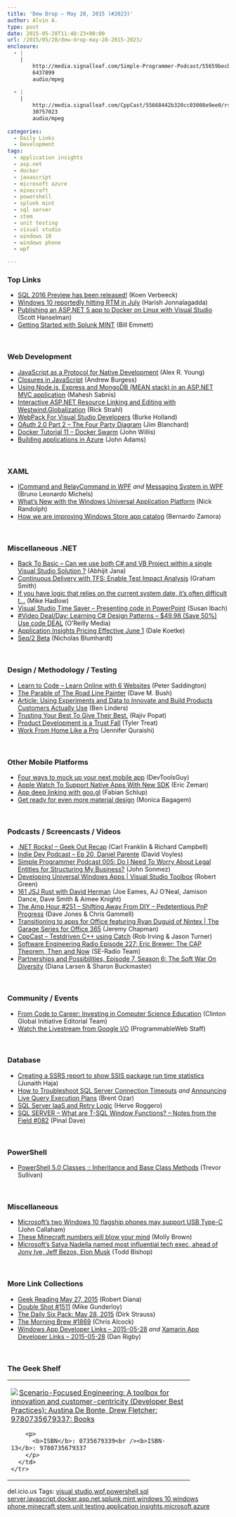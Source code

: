 ```yaml
---
title: 'Dew Drop – May 28, 2015 (#2023)'
author: Alvin A.
type: post
date: 2015-05-28T11:48:23+00:00
url: /2015/05/28/dew-drop-may-28-2015-2023/
enclosure:
  - |
    |
        http://media.signalleaf.com/Simple-Programmer-Podcast/55659becb320cc03008e9ed4/rss/SimpleProgrammer-005.mp3
        6437899
        audio/mpeg
        
  - |
    |
        http://media.signalleaf.com/CppCast/55668442b320cc03008e9ee0/rss/cppcast-13.mp3
        30757023
        audio/mpeg
        
categories:
  - Daily Links
  - Development
tags:
  - application insights
  - asp.net
  - docker
  - javascript
  - microsoft azure
  - minecraft
  - powershell
  - splunk mint
  - sql server
  - stem
  - unit testing
  - visual studio
  - windows 10
  - windows phone
  - wpf

---
```

### <a name="top"></a>Top Links

  * <a href="http://blogs.lessthandot.com/index.php/datamgmt/dbprogramming/mssqlserver/sql-2016-preview-has-been-released/" target="_blank">SQL 2016 Preview has been released!</a> (Koen Verbeeck)
  * <a href="http://feedproxy.google.com/~r/wmexperts/~3/HXTidOZ40BI/story01.htm" target="_blank">Windows 10 reportedly hitting RTM in July</a> (Harish Jonnalagadda)
  * <a href="http://feeds.hanselman.com/~/93352307/0/scotthanselman~Publishing-an-ASPNET-app-to-Docker-on-Linux-with-Visual-Studio.aspx" target="_blank">Publishing an ASP.NET 5 app to Docker on Linux with Visual Studio</a> (Scott Hanselman)
  * <a href="http://blogs.splunk.com/2015/05/27/getting-started-with-splunk-mint/" target="_blank">Getting Started with Splunk MINT</a> (Bill Emmett)

&nbsp;

### <a name="web"></a>Web Development

  * <a href="http://feedproxy.google.com/~r/dailyjs/~3/3XNGYBCOn6I/" target="_blank">JavaScript as a Protocol for Native Development</a> (Alex R. Young)
  * <a href="http://code.tutsplus.com/tutorials/closures-in-javascript--cms-24009" target="_blank">Closures in JavaScript</a> (Andrew Burgess)
  * <a href="http://feedproxy.google.com/~r/netCurryRecentArticles/~3/PrFi687Vpb0/ShowArticle.aspx" target="_blank">Using Node.js, Express and MongoDB (MEAN stack) in an ASP.NET MVC application</a> (Mahesh Sabnis)
  * <a href="http://feedproxy.google.com/~r/RickStrahl/~3/k-kOeIltkAE/Interactive-ASPNET-Resource-Linking-and-Editing-with-WestwindGlobalization" target="_blank">Interactive ASP.NET Resource Linking and Editing with Westwind.Globalization</a> (Rick Strahl)
  * <a href="http://developer.telerik.com/featured/webpack-for-visual-studio-developers/" target="_blank">WebPack For Visual Studio Developers</a> (Burke Holland)
  * <a href="http://www.wintellect.com/devcenter/jamesbla/oauth-2-0-part-2-the-four-party-diagram" target="_blank">OAuth 2.0 Part 2 – The Four Party Diagram</a> (Jim Blanchard)
  * <a href="http://blog.docker.com/2015/05/docker-tutorial-11-docker-swarm/" target="_blank">Docker Tutorial 11 – Docker Swarm</a> (John Willis)
  * <a href="http://feedproxy.google.com/~r/oreilly/news/~3/lGosTgmWt0Y/building-applications-in-azure.html" target="_blank">Building applications in Azure</a> (John Adams)

&nbsp;

### <a name="silverlight"></a>XAML

  * <a href="http://www.c-sharpcorner.com/UploadFile/20c06b/icommand-and-relaycommand-in-wpf/" target="_blank">ICommand and RelayCommand in WPF</a> _and_ <a href="http://www.c-sharpcorner.com/UploadFile/20c06b/messaging-system-in-wpf/" target="_blank">Messaging System in WPF</a> (Bruno Leonardo Michels)
  * <a href="https://visualstudiomagazine.com/articles/2015/05/27/adaptive-layout-windows-universal-app-plat.aspx" target="_blank">What&#8217;s New with the Windows Universal Application Platform</a> (Nick Randolph)
  * <a href="http://blogs.windows.com/buildingapps/2015/05/27/how-we-are-improving-windows-store-app-catalog/" target="_blank">How we are improving Windows Store app catalog</a> (Bernardo Zamora)

&nbsp;

### <a name="dotnet"></a>Miscellaneous .NET

  * <a href="http://dailydotnettips.com/2015/05/27/back-to-basic-can-we-use-both-c-and-vb-project-with-in-a-single-visual-studio-solution/" target="_blank">Back To Basic – Can we use both C# and VB Project within a single Visual Studio Solution ?</a> (Abhijit Jana)
  * <a href="http://pleasereleaseme.net/continuous-delivery-with-tfs-enable-test-impact-analysis/" target="_blank">Continuous Delivery with TFS: Enable Test Impact Analysis</a> (Graham Smith)
  * <a href="http://feedproxy.google.com/~r/CodeRant/~3/XosmeLZFegw/if-you-have-logic-that-relies-on.html" target="_blank">If you have logic that relies on the current system date, it&#8217;s often difficult t&#8230;</a> (Mike Hadlow)
  * <a href="http://feedproxy.google.com/~r/CanDevs/~3/BRg4ann2NM0/visual-studio-time-saver-presenting-code-in-powerpoint.aspx" target="_blank">Visual Studio Time Saver – Presenting code in PowerPoint</a> (Susan Ibach)
  * <a href="http://feedproxy.google.com/~r/oreilly/news/~3/F81c73I8KrQ/0636920040026.do" target="_blank">#Video Deal/Day: Learning C# Design Patterns &#8211; $49.98 (Save 50%) Use code DEAL</a> (O&#8217;Reilly Media)
  * <a href="http://azure.microsoft.com/blog/2015/05/27/application-insights-pricing-effective-june-1/" target="_blank">Application Insights Pricing Effective June 1</a> (Dale Koetke)
  * <a href="http://nblumhardt.com/2015/05/seq2-beta/" target="_blank">Seq/2 Beta</a> (Nicholas Blumhardt)

&nbsp;

### <a name="design"></a>Design / Methodology / Testing

  * <a href="http://feedproxy.google.com/~r/agilescout/~3/xmJT6gLDWGE/" target="_blank">Learn to Code – Learn Online with 6 Websites</a> (Peter Saddington)
  * <a href="http://blog.dmbcllc.com/the-parable-of-the-road-line-painter/" target="_blank">The Parable of The Road Line Painter</a> (Dave M. Bush)
  * <a href="http://www.infoq.com/articles/experiments-data-innovation?utm_campaign=infoq_content&utm_source=infoq&utm_medium=feed&utm_term=global" target="_blank">Article: Using Experiments and Data to Innovate and Build Products Customers Actually Use</a> (Ben Linders)
  * <a href="http://www.thousandtyone.com/blog/TrustingYourBestToGiveTheirBest.aspx" target="_blank">Trusting Your Best To Give Their Best.</a> (Rajiv Popat)
  * <a href="http://feeds.dzone.com/~r/zones/architects/~3/tExAl2LWfXg/product-development-trust-fall" target="_blank">Product Development is a Trust Fall</a> (Tyler Treat)
  * <a href="http://www.thoughtworks.com/insights/blog/work-home-pro" target="_blank">Work From Home Like a Pro</a> (Jennifer Quraishi)

&nbsp;

### <a name="mobile"></a>Other Mobile Platforms

  * <a href="http://www.infragistics.com/community/blogs/devtoolsguy/archive/2015/05/28/four-ways-to-mock-up-your-next-mobile-app.aspx" target="_blank">Four ways to mock up your next mobile app</a> (DevToolsGuy)
  * <a href="http://feedproxy.google.com/~r/ProgrammableWeb/~3/Nb6oud2Ux4A/27" target="_blank">Apple Watch To Support Native Apps With New SDK</a> (Eric Zeman)
  * <a href="http://feedproxy.google.com/~r/GDBcode/~3/IPw7Jp2IeXI/app-deep-linking-with-googl.html" target="_blank">App deep linking with goo.gl</a> (Fabian Schlup)
  * <a href="http://feedproxy.google.com/~r/GDBcode/~3/mQj3aEHT0bM/get-ready-for-even-more-material-design.html" target="_blank">Get ready for even more material design</a> (Monica Bagagem)

&nbsp;

### <a name="podcasts"></a>Podcasts / Screencasts / Videos

  * <a href="http://www.dotnetrocks.com/default.aspx?ShowNum=1145" target="_blank">.NET Rocks! &#8211; Geek Out Recap</a> (Carl Franklin & Richard Campbell)
  * <a href="http://www.davevoyles.com/indie-dev-podcast-ep-20-daniel-parente/" target="_blank">Indie Dev Podcast – Ep 20, Daniel Parente</a> (David Voyles)
  * <a href="http://media.signalleaf.com/Simple-Programmer-Podcast/55659becb320cc03008e9ed4/rss/SimpleProgrammer-005.mp3" target="_blank">Simple Programmer Podcast 005: Do I Need To Worry About Legal Entities for Structuring My Business?</a> (John Sonmez)
  * <a href="http://channel9.msdn.com/Shows/Visual-Studio-Toolbox/Developing-Universal-Windows-Apps" target="_blank">Developing Universal Windows Apps | Visual Studio Toolbox</a> (Robert Green)
  * <a href="http://devchat.tv/js-jabber/161-jsj-rust-with-david-herman" target="_blank">161 JSJ Rust with David Herman</a> (Joe Eames, AJ O&#8217;Neal, Jamison Dance, Dave Smith & Aimee Knight)
  * <a href="http://feedproxy.google.com/~r/TheAmpHour/~3/3TJp_a-c5Ms/" target="_blank">The Amp Hour #251 – Shifting Away From DIY – Pedetentious PnP Progress</a> (Dave Jones & Chris Gammell)
  * <a href="http://channel9.msdn.com/Shows/The-Garage-Series-for-Office-365/Transitioning-to-apps-for-Office-featuring-Ryan-Duguid-of-Nintex" target="_blank">Transitioning to apps for Office featuring Ryan Duguid of Nintex | The Garage Series for Office 365</a> (Jeremy Chapman)
  * <a href="http://media.signalleaf.com/CppCast/55668442b320cc03008e9ee0/rss/cppcast-13.mp3" target="_blank">CppCast &#8211; Testdriven C++ using Catch</a> (Rob Irving & Jason Turner)
  * <a href="http://feedproxy.google.com/~r/se-radio/~3/PezuYvZ-T3s/" target="_blank">Software Engineering Radio Episode 227: Eric Brewer: The CAP Theorem, Then and Now</a> (SE-Radio Team)
  * <a href="http://www.futureworksconsulting.com/blog/2015/05/27/partnerships-and-possibilities-episode-7-season-6-the-soft-war-on-diversity/" target="_blank">Partnerships and Possibilities, Episode 7, Season 6: The Soft War On Diversity</a> (Diana Larsen & Sharon Buckmaster)

&nbsp;

### <a name="events"></a>Community / Events

  * <a href="https://www.clintonfoundation.org/blog/2014/12/08/code-career-investing-computer-science-education" target="_blank">From Code to Career: Investing in Computer Science Education</a> (Clinton Global Initiative Editorial Team)
  * <a href="http://feedproxy.google.com/~r/ProgrammableWeb/~3/N1qSU_U_b6g/27" target="_blank">Watch the Livestream from Google I/O</a> (ProgrammableWeb Staff)

&nbsp;

### <a name="sql"></a>Database

  * <a href="http://feedproxy.google.com/~r/MSSQLTips-LatestSqlServerTips/~3/rF7340_4ceQ/tip.asp" target="_blank">Creating a SSRS report to show SSIS package run time statistics</a> (Junaith Haja)
  * <a href="http://feedproxy.google.com/~r/BrentOzar-SqlServerDba/~3/12ySSWP5MAM/" target="_blank">How to Troubleshoot SQL Server Connection Timeouts</a> _and_ <a href="http://feedproxy.google.com/~r/BrentOzar-SqlServerDba/~3/ymOq25boDfM/" target="_blank">Announcing Live Query Execution Plans</a> (Brent Ozar)
  * <a href="http://feedproxy.google.com/~r/geekswithblogs/~3/UaG08BjEk6A/sql-server-iaas-and-retry-logic.aspx" target="_blank">SQL Server IaaS and Retry Logic</a> (Herve Roggero)
  * <a href="http://blog.sqlauthority.com/2015/05/28/sql-server-what-are-t-sql-window-functions-notes-from-the-field-082/" target="_blank">SQL SERVER – What are T-SQL Window Functions? – Notes from the Field #082</a> (Pinal Dave)

&nbsp;

### <a name="ps"></a>PowerShell

  * <a href="https://www.youtube.com/watch?v=Lfx_H36GRKg&feature=youtu.be" target="_blank">PowerShell 5.0 Classes :: Inheritance and Base Class Methods</a> (Trevor Sullivan)

&nbsp;

### <a name="misc"></a>Miscellaneous

  * <a href="http://feedproxy.google.com/~r/wmexperts/~3/peVWGSXrqt0/story01.htm" target="_blank">Microsoft&#8217;s two Windows 10 flagship phones may support USB Type-C</a> (John Callaham)
  * <a href="http://feedproxy.google.com/~r/geekwire/~3/nDmGs0mda7A/" target="_blank">These Minecraft numbers will blow your mind</a> (Molly Brown)
  * <a href="http://feedproxy.google.com/~r/geekwire/~3/FlydFDeDFAg/" target="_blank">Microsoft’s Satya Nadella named most influential tech exec, ahead of Jony Ive, Jeff Bezos, Elon Musk</a> (Todd Bishop)

&nbsp;

### <a name="links"></a>More Link Collections

  * <a href="http://feeds.regulargeek.com/~r/RegularGeek/~3/ufrsAheqMvg/" target="_blank">Geek Reading May 27, 2015</a> (Robert Diana)
  * <a href="http://afreshcup.com/home/2015/5/28/double-shot-1511.html" target="_blank">Double Shot #1511</a> (Mike Gunderloy)
  * <a href="http://www.dirkstrauss.com/the-daily-six-pack/visual-studio-enterprise" target="_blank">The Daily Six Pack: May 28, 2015</a> (Dirk Strauss)
  * <a href="http://feedproxy.google.com/~r/ReflectivePerspective/~3/Qm4Hs2Lren4/" target="_blank">The Morning Brew #1869</a> (Chris Alcock)
  * <a href="http://windowsappdev.com/2015/05/windows-app-developer-links-2015-05-28/" target="_blank">Windows App Developer Links &#8211; 2015-05-28</a> _and_ <a href="http://allaboutxamarin.com/2015/05/xamarin-app-developer-links-2015-05-28/" target="_blank">Xamarin App Developer Links &#8211; 2015-05-28</a> (Dan Rigby)

&nbsp;

### <a name="shelf"></a>The Geek Shelf

<div id="scid:7dc1bd33-94bd-46fd-a20b-0131235bcd47:e1141e00-09f5-4edc-a43a-b0ed2e6606de" class="wlWriterEditableSmartContent" style="float: none; padding-bottom: 0px; padding-top: 0px; padding-left: 0px; margin: 0px; display: inline; padding-right: 0px">
  <table cellspacing="0" cellpadding="2" width="400" border="0" unselectable="on">
    <tr>
      <td valign="top" width="400">
        <p>
          <a title="Scenario-Focused Engineering: A toolbox for innovation and customer-centricity (Developer Best Practices): Austina De Bonte, Drew Fletcher: 9780735679337: Books" href="http://www.amazon.com/exec/obidos/ASIN/0735679339/alvinashcraft-20"><img data-recalc-dims="1" decoding="async" src="https://i0.wp.com/images.amazon.com/images/P/0735679339.01.MZZZZZZZ.jpg?w=660" border="0" align="left" style="float:left" />Scenario-Focused Engineering: A toolbox for innovation and customer-centricity (Developer Best Practices): Austina De Bonte, Drew Fletcher: 9780735679337: Books</a>
        </p>
        
        <p>
          <b>ISBN</b>: 0735679339<br /><b>ISBN-13</b>: 9780735679337
        </p>
      </td>
    </tr>
  </table>
</div>

<div id="scid:0767317B-992E-4b12-91E0-4F059A8CECA8:bdc577b3-15a8-4f92-81b1-4258cc5cf7da" class="wlWriterEditableSmartContent" style="float: none; padding-bottom: 0px; padding-top: 0px; padding-left: 0px; margin: 0px; display: inline; padding-right: 0px">
  del.icio.us Tags: <a href="http://del.icio.us/popular/visual+studio" rel="tag">visual studio</a>,<a href="http://del.icio.us/popular/wpf" rel="tag">wpf</a>,<a href="http://del.icio.us/popular/powershell" rel="tag">powershell</a>,<a href="http://del.icio.us/popular/sql+server" rel="tag">sql server</a>,<a href="http://del.icio.us/popular/javascript" rel="tag">javascript</a>,<a href="http://del.icio.us/popular/docker" rel="tag">docker</a>,<a href="http://del.icio.us/popular/asp.net" rel="tag">asp.net</a>,<a href="http://del.icio.us/popular/splunk+mint" rel="tag">splunk mint</a>,<a href="http://del.icio.us/popular/windows+10" rel="tag">windows 10</a>,<a href="http://del.icio.us/popular/windows+phone" rel="tag">windows phone</a>,<a href="http://del.icio.us/popular/minecraft" rel="tag">minecraft</a>,<a href="http://del.icio.us/popular/stem" rel="tag">stem</a>,<a href="http://del.icio.us/popular/unit+testing" rel="tag">unit testing</a>,<a href="http://del.icio.us/popular/application+insights" rel="tag">application insights</a>,<a href="http://del.icio.us/popular/microsoft+azure" rel="tag">microsoft azure</a>
</div>